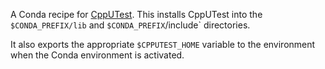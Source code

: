 A Conda recipe for [CppUTest](https://cpputest.github.io/). This installs 
CppUTest into the `$CONDA_PREFIX/lib` and `$CONDA_PREFIX`/include` directories. 


It also exports the appropriate `$CPPUTEST_HOME` variable to the environment when 
the Conda environment is activated.
